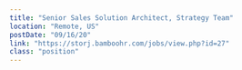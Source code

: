 ```yaml
---
title: "Senior Sales Solution Architect, Strategy Team"
location: "Remote, US"
postDate: "09/16/20"
link: "https://storj.bamboohr.com/jobs/view.php?id=27"
class: "position"
---
```

